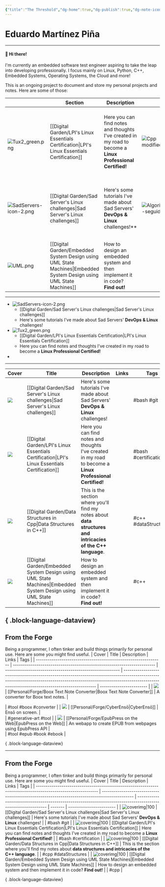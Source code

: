```yaml
---
{"title":"The Threshold","dg-home":true,"dg-publish":true,"dg-note-icon":"signpost","dg-pinned":true,"dg-hide-in-graph":true,"cssClasses":["cards","cards-cols-3","cards-cover","cards-cover-no-border","cards-title-hide-icons"],"dg-metatags":{"description":"Utsob's Digital Garden","og:description":"Utsob's Digital Garden"},"created":"2023-01-02T21:30:15+06:00","updated":"2024-11-04T08:14:15+06:00","permalink":"/the-threshold/","metatags":{"description":"Utsob's Digital Garden","og:description":"Utsob's Digital Garden"},"hideInGraph":true,"pinned":true,"contentClasses":"cards cards-cols-3 cards-cover cards-cover-no-border cards-title-hide-icons","tags":["gardenEntry"],"dgPassFrontmatter":true,"noteIcon":"signpost"}
---
```



# Eduardo Martínez Piña
---
#### 👋 Hi there!
I'm currently an embedded software test engineer aspiring to take the leap into developing professionally. I focus mainly on Linux, Python, C++, Embedded Systems, Operating Systems, the Cloud and more!

This is an ongoing project to document and store my personal projects and notes. Here are some of those:

|                            | Section                                             | Description                                                                                                |                                                                                                                              |                                                    |                                                                                                               |
| -------------------------- | --------------------------------------------------- | ---------------------------------------------------------------------------------------------------------- | ---------------------------------------------------------------------------------------------------------------------------- | -------------------------------------------------- | ------------------------------------------------------------------------------------------------------------- |
| <br>![Tux2_green.png](/img/user/Digital%20Garden/Icons-and-images/Tux2_green.png)    | [[Digital Garden/LPI's Linux Essentials Certification\|LPI's Linux Essentials Certification]]            | Here you can find notes and thoughts I've created in my road to become a **Linux Professional Certified!** | ![Cpp modified.png](/img/user/Digital%20Garden/Icons-and-images/Cpp%20modified.png)                                                                                                        | [[Digital Garden/Data Structures in Cpp\|Data Structures in C++]] | This is the section where you'll find my notes about **data structures and intricacies of the C++ language**. |
| ![SadServers-icon-2.png](/img/user/Digital%20Garden/Icons-and-images/SadServers-icon-2.png) | [[Digital Garden/Sad Server's Linux challenges\|Sad Server's Linux challenges]]                   | Here's some tutorials I've made about Sad Servers' **DevOps & Linux** challenges!**                        | ![Algoritmo-seguidor](https://user-images.githubusercontent.com/72580785/174127072-ced03c71-d4f8-4e68-b0a6-a4794c3fb9c8.png) | [[Digital Garden/Bachelor's Thesis - Embedded Navegation System\|Bachelor's Thesis - Embedded Navegation System]] | This is the **embedded project** I developed over the course of a year to get my Bachelor's degree.           |
| ![UML.png](/img/user/Digital%20Garden/Icons-and-images/UML.png)               | [[Digital Garden/Embedded System Design using UML State Machines\|Embedded System Design using UML State Machines]] | How to design an embedded system and then implement it in code?<br>**Find out!**                           |                                                                                                                              |                                                    |                                                                                                               |


---

 - ![SadServers-icon-2.png](/img/user/Digital%20Garden/Icons-and-images/SadServers-icon-2.png)
	 -  [[Digital Garden/Sad Server's Linux challenges\|Sad Server's Linux challenges]]  
	 - Here's some tutorials I've made about Sad Servers' **DevOps & Linux** challenges!
- ![Tux2_green.png](/img/user/Digital%20Garden/Icons-and-images/Tux2_green.png)   
	- [[Digital Garden/LPI's Linux Essentials Certification\|LPI's Linux Essentials Certification]]
	-  Here you can find notes and thoughts I've created in my road to become a **Linux Professional Certified!**
- 


---

| Cover                                                                                                   | Title                                                                                          | Description                                                                                                    | Links   | Tags                     |
| --------------------------------------------------------------------------------------------------------| ---------------------------------------------------------------------------------------------- | -------------------------------------------------------------------------------------------------------------- | ------- | ------------------------ |
| <img src='https://ewardq.vercel.app/img/user/Digital%20Garden/Icons-and-images/SadServers-icon-2.png'/> | [[Digital Garden/Sad Server's Linux challenges\|Sad Server's Linux challenges]]                | Here's some tutorials I've made about Sad Servers' **DevOps & Linux** challenges!                              |         | #bash #git               |
| <img src='https://ewardq.vercel.app/img/user/Digital%20Garden/Icons-and-images/Tux2_green.png'/>        | [[Digital Garden/LPI's Linux Essentials Certification\|LPI's Linux Essentials Certification]]  | Here you can find notes and thoughts I've created in my road to become a **Linux Professional Certified!**     |         | #bash #certification     |
| <img src='https://ewardq.vercel.app/img/user/Digital%20Garden/Icons-and-images/Cpp%20modified.png'/>    | [[Digital Garden/Data Structures in Cpp\|Data Structures in C++]]                              | This is the section where you'll find my notes about **data structures and intricacies of the C++ language**.  |         | #c++ #dataStructures     |
| <img src='https://ewardq.vercel.app/img/user/Digital%20Garden/Icons-and-images/UML.png'/>               | [[Digital Garden/Embedded System Design using UML State Machines\|Embedded System Design using UML State Machines]]                             | How to design an embedded system and then implement it in code? **Find out!**  |         | #c++     |

{ .block-language-dataview}
---


## From the Forge

Being a programmer, I often tinker and build things primarily for personal use. Here are some you might find useful.
| Cover                                                            | Title                                                                    | Description                                                | Links                                                                                                                                                                                                                        | Tags                     |
| ---------------------------------------------------------------- | ------------------------------------------------------------------------ | ---------------------------------------------------------- | ---------------------------------------------------------------------------------------------------------------------------------------------------------------------------------------------------------------------------- | ------------------------ |
| <img src='https://hermitage.utsob.me/img/chest-cover-card.jpg'/> | [[Personal/Forge/Boox Text Note Converter\|Boox Text Note Converter]] | A converter for Boox text notes.                           | <div><a href="https://boox-text-note-converter.utsob.me/"><i icon-name="external-link"></i></a><a style="margin-left: 10px;" href="https://github.com/uroybd/boox-text-note-converter/"><i icon-name="github"></i></a></div> | #tool #boox #converter   |
| <img src='https://hermitage.utsob.me/img/chest-cover-card.jpg'/> | [[Personal/Forge/CyberEnsō\|CyberEnsō]]                               | Ensō on screen.                                            | <div><a href="https://enso.utsob.me"><i icon-name="external-link"></i></a><a style="margin-left: 10px;" href="https://github.com/uroybd/cyberenso"><i icon-name="github"></i></a></div>                                      | #generative-art #tool    |
| <img src='https://hermitage.utsob.me/img/chest-cover-card.jpg'/> | [[Personal/Forge/EpubPress on the Web\|EpubPress on the Web]]         | An webapp to create EPUB from webpages using EpubPress API | <div><a href="https://epubpress.utsob.me/"><i icon-name="external-link"></i></a><a style="margin-left: 10px;" href="https://github.com/uroybd/epubpress-web"><i icon-name="github"></i></a></div>                            | #tool #epub #book #ebook |

{ .block-language-dataview}


---

## From the Forge

Being a programmer, I often tinker and build things primarily for personal use. Here are some you might find useful.
| Cover                                                                                                         | Title                                                                                          | Description                                                                                                    | Links   | Tags                     |
| ------------------------------------------------------------------------------------------------------------- | ---------------------------------------------------------------------------------------------- | -------------------------------------------------------------------------------------------------------------- | ------- | ------------------------ |
| ![coverimg\|100](https://ewardq.vercel.app/img/user/Digital%20Garden/Icons-and-images/SadServers-icon-2.png)  | [[Digital Garden/Sad Server's Linux challenges\|Sad Server's Linux challenges]]                | Here's some tutorials I've made about Sad Servers' **DevOps & Linux** challenges!                              |         | #bash #git               |
| ![coverimg\|100](https://ewardq.vercel.app/img/user/Digital%20Garden/Icons-and-images/Tux2_green.png)         | [[Digital Garden/LPI's Linux Essentials Certification\|LPI's Linux Essentials Certification]]  | Here you can find notes and thoughts I've created in my road to become a **Linux Professional Certified!**     |         | #bash #certification     |
| ![coverimg\|100](https://ewardq.vercel.app/img/user/Digital%20Garden/Icons-and-images/Cpp%20modified.png)     | [[Digital Garden/Data Structures in Cpp\|Data Structures in C++]]                              | This is the section where you'll find my notes about **data structures and intricacies of the C++ language**.  |         | #cpp #dataStructures     |
| ![coverimg\|100](https://ewardq.vercel.app/img/user/Digital%20Garden/Icons-and-images/UML.png)                | [[Digital Garden/Embedded System Design using UML State Machines\|Embedded System Design using UML State Machines]]                             | How to design an embedded system and then implement it in code? **Find out!**  |         | #cpp     |

{ .block-language-dataview}